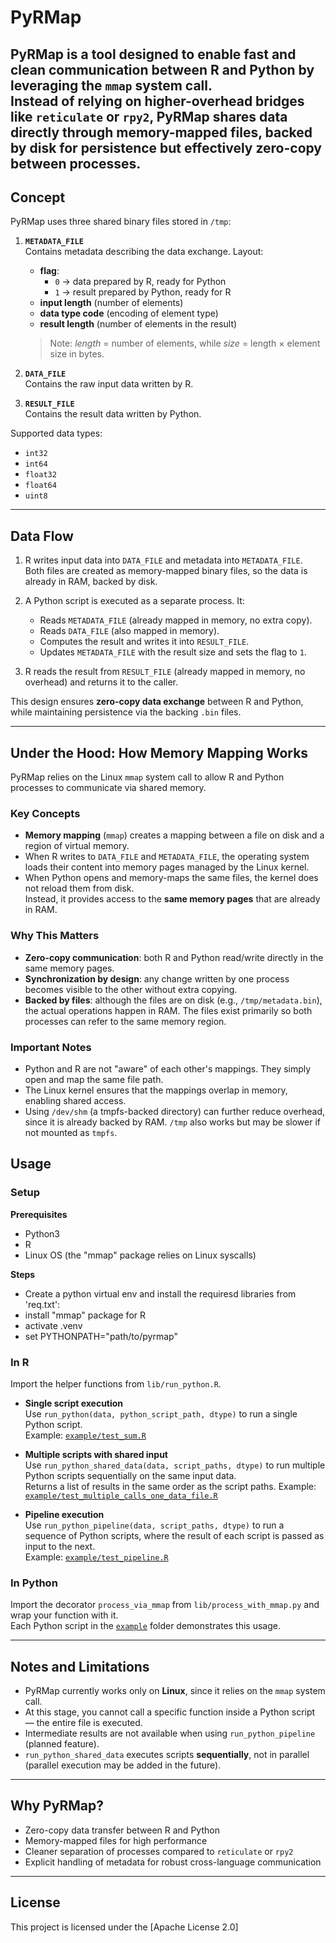 # PyRMap

**PyRMap** is a tool designed to enable fast and clean communication between **R** and **Python** by leveraging the `mmap` system call.  
Instead of relying on higher-overhead bridges like `reticulate` or `rpy2`, PyRMap shares data directly through memory-mapped files, backed by disk for persistence but effectively zero-copy between processes.
---

## Concept

PyRMap uses three shared binary files stored in `/tmp`:

1. **`METADATA_FILE`**  
   Contains metadata describing the data exchange. Layout:
   - **flag**:  
     - `0` → data prepared by R, ready for Python  
     - `1` → result prepared by Python, ready for R  
   - **input length** (number of elements)  
   - **data type code** (encoding of element type)  
   - **result length** (number of elements in the result)

   > Note: *length* = number of elements, while *size* = length × element size in bytes.

2. **`DATA_FILE`**  
   Contains the raw input data written by R.

3. **`RESULT_FILE`**  
   Contains the result data written by Python.

Supported data types:
- `int32`
- `int64`
- `float32`
- `float64`
- `uint8`

---

## Data Flow

1. R writes input data into `DATA_FILE` and metadata into `METADATA_FILE`.  
   Both files are created as memory-mapped binary files, so the data is already in RAM, backed by disk.

2. A Python script is executed as a separate process. It:
   - Reads `METADATA_FILE` (already mapped in memory, no extra copy).  
   - Reads `DATA_FILE` (also mapped in memory).  
   - Computes the result and writes it into `RESULT_FILE`.  
   - Updates `METADATA_FILE` with the result size and sets the flag to `1`.

3. R reads the result from `RESULT_FILE` (already mapped in memory, no overhead) and returns it to the caller.

This design ensures **zero-copy data exchange** between R and Python, while maintaining persistence via the backing `.bin` files.

---

## Under the Hood: How Memory Mapping Works

PyRMap relies on the Linux `mmap` system call to allow R and Python processes to communicate via shared memory.

### Key Concepts
- **Memory mapping** (`mmap`) creates a mapping between a file on disk and a region of virtual memory.
- When R writes to `DATA_FILE` and `METADATA_FILE`, the operating system loads their content into memory pages managed by the Linux kernel.
- When Python opens and memory-maps the same files, the kernel does not reload them from disk.  
  Instead, it provides access to the **same memory pages** that are already in RAM.

### Why This Matters
- **Zero-copy communication**: both R and Python read/write directly in the same memory pages.
- **Synchronization by design**: any change written by one process becomes visible to the other without extra copying.
- **Backed by files**: although the files are on disk (e.g., `/tmp/metadata.bin`), the actual operations happen in RAM. The files exist primarily so both processes can refer to the same memory region.

### Important Notes
- Python and R are not "aware" of each other's mappings. They simply open and map the same file path.
- The Linux kernel ensures that the mappings overlap in memory, enabling shared access.
- Using `/dev/shm` (a tmpfs-backed directory) can further reduce overhead, since it is already backed by RAM. `/tmp` also works but may be slower if not mounted as `tmpfs`.

## Usage

### Setup

**Prerequisites** 
- Python3 
- R
- Linux OS (the "mmap" package relies on Linux syscalls)

**Steps**
- Create a python virtual env and install the requiresd libraries from 'req.txt':
- install "mmap" package for R
- activate .venv
- set PYTHONPATH="path/to/pyrmap"


### In R

Import the helper functions from `lib/run_python.R`.

- **Single script execution**  
  Use `run_python(data, python_script_path, dtype)` to run a single Python script.  
  Example: [`example/test_sum.R`](example/test_sum.R)

- **Multiple scripts with shared input**  
  Use `run_python_shared_data(data, script_paths, dtype)` to run multiple Python scripts sequentially on the same input data.  
  Returns a list of results in the same order as the script paths.
  Example: [`example/test_multiple_calls_one_data_file.R`](example/test_multiple_calls_one_data_file.R)

- **Pipeline execution**  
  Use `run_python_pipeline(data, script_paths, dtype)` to run a sequence of Python scripts, where the result of each script is passed as input to the next.  
  Example: [`example/test_pipeline.R`](example/test_pipeline.R)

### In Python

Import the decorator `process_via_mmap` from `lib/process_with_mmap.py` and wrap your function with it.  
Each Python script in the [`example`](example) folder demonstrates this usage.

---

## Notes and Limitations


- PyRMap currently works only on **Linux**, since it relies on the `mmap` system call.  
- At this stage, you cannot call a specific function inside a Python script — the entire file is executed.  
- Intermediate results are not available when using `run_python_pipeline` (planned feature).  
- `run_python_shared_data` executes scripts **sequentially**, not in parallel (parallel execution may be added in the future).  

---

## Why PyRMap?

- Zero-copy data transfer between R and Python  
- Memory-mapped files for high performance  
- Cleaner separation of processes compared to `reticulate` or `rpy2`  
- Explicit handling of metadata for robust cross-language communication



---

## License

This project is licensed under the [Apache License 2.0]
